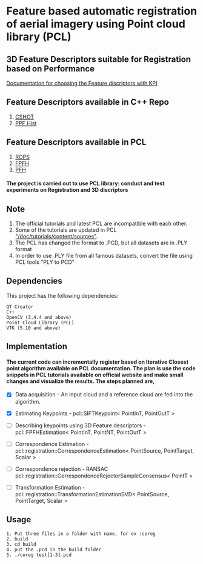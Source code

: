 # Feature based automatic registration of aerial imagery using Point cloud library (PCL)

## 3D Feature Descriptors suitable for Registration based on Performance
  [Documentation for choosing the Feature discriptors with KPI ](https://docs.google.com/document/d/1rlW5H1NrMiBt6rW-jM73dyxy5JrsuGpSkpbSgFH9KK4/edit?usp=sharing1)

## Feature Descriptors available in C++ Repo
1. [CSHOT](http://vision.disi.unibo.it/research/80-shot)
2. [PPF Hist](https://gitlab.com/caro-sdu/covis)

## Feature Descriptors available in PCL
1. [ROPS](http://pointclouds.org/documentation/tutorials/rops_feature.php)
2. [FPFH](http://pointclouds.org/documentation/tutorials/fpfh_estimation.php)
3. [PFH](http://pointclouds.org/documentation/tutorials/pfh_estimation.php)

#### The project is carried out to use PCL library: conduct and test experiments on Registration and 3D discriptors

## Note
1. The official tutorials and latest PCL are incompatible with each other.
2. Some of the tutorials are updated in PCL ["/doc/tutorials/content/sources"](https://github.com/PointCloudLibrary/pcl). 
3. The PCL has changed the format to .PCD, but all datasets are in .PLY format
4. In order to use .PLY file from all famous datasets, convert the file using PCL tools "PLY to PCD"

## Dependencies
This project has the following dependencies: 
```
QT Creator
C++
OpenCV (3.4.4 and above)
Point Cloud Library (PCL)
VTK (5.10 and above)
```
## Implementation
#### The current code can incrementally register based on Iterative Closest point algorithm available on PCL documentation. The plan is use the code snippets in PCL tutorials available on official website and make small changes and visualize the results. The steps planned are,

- [x] Data acquisition - An input cloud and a reference cloud are fed into the algorithm.
- [x] Estimating Keypoints - pcl::SIFTKeypoint< PointInT, PointOutT >
- [ ] Describing keypoints using 3D Feature descriptors - pcl::FPFHEstimation< PointInT, PointNT, PointOutT >
- [ ] Correspondence Estimation - pcl::registration::CorrespondenceEstimation< PointSource, PointTarget, Scalar >
- [ ] Correspondence rejection - RANSAC pcl::registration::CorrespondenceRejectorSampleConsensus< PointT >
- [ ] Transformation Estimation - pcl::registration::TransformationEstimationSVD< PointSource, PointTarget, Scalar >
 
 
 ## Usage
```
1. Put three files in a folder with name, for ex :coreg
2. build 
3. cd build
4. put the .pcd in the build folder
5. ./coreg test[1-3].pcd
```

